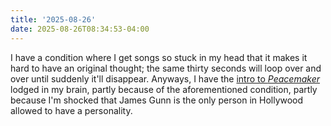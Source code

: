 ```yaml
---
title: '2025-08-26'
date: 2025-08-26T08:34:53-04:00
---
```

I have a condition where I get songs so stuck in my head that it makes it hard to have an original thought; the same thirty seconds will loop over and over until suddenly it'll disappear. Anyways, I have the [intro to *Peacemaker*](https://youtu.be/_mrr3UNALww?feature=shared) lodged in my brain, partly because of the aforementioned condition, partly because I'm shocked that James Gunn is the only person in Hollywood allowed to have a personality.